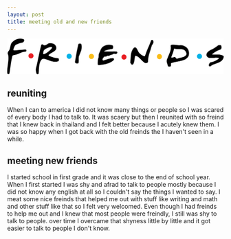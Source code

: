 ```yaml
---
layout: post
title: meeting old and new friends
---
```


![friends](/images/freinds.png)

## reuniting

 When I can to america I did not know many things or people so I was scared of every body I had to talk to. It was scaery but then I reunited with so freind that I knew back in thailand and I felt better because I acutely knew them. I was so happy when I got back with the old freinds the I haven't seen in a while.

## meeting new friends

 I started school in first grade and it was close to the end of school year. When I first started I was shy and afrad to talk to people mostly because I did not know any english at all so I couldn't say the things I wanted to say. I meat some nice freinds that helped me out with stuff like writing and math and other stuff like that so I felt very welcomed. Even though I had freinds to help me out and I knew that most people were freindly, I still was shy to talk to people. over time I overcame that shyness little by little and it got easier to talk to people I don't know.



